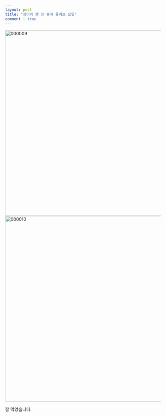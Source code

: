 ```yaml
---
layout: post
title: "정어리 캔 인 퓨어 올리브 오일"
comment : true
---
```

<img height="600px" alt="000009" src="https://user-images.githubusercontent.com/81041256/114585651-d5d29880-9cbe-11eb-84aa-287ba6f0c896.png">

<img height="600px" alt="000010" src="https://user-images.githubusercontent.com/81041256/114585656-d703c580-9cbe-11eb-875d-7d69e4c9c617.png">

잘 먹었습니다.
